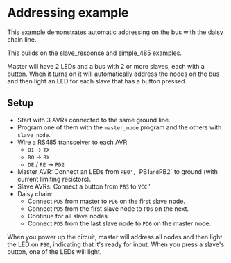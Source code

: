 # Addressing example

This example demonstrates automatic addressing on the bus with the daisy 
chain line.

This builds on the [slave_response](/MultidropBusProtocol/examples/02_slave_response) and 
[simple_485](/MultidropBusProtocol/examples/03_simple_485) examples.

Master will have 2 LEDs and a bus with 2 or more slaves, each with a button. 
When it turns on it will automatically address the nodes on the bus and then
light an LED for each slave that has a button pressed.

## Setup

 * Start with 3 AVRs connected to the same ground line.
 * Program one of them with the `master_node` program and the others with `slave_node`.
 * Wire a RS485 transceiver to each AVR
   * `DI` -> `TX`
   * `RO` -> `RX`
   * `DE` / `RE` -> `PD2`
 * Master AVR: Connect an LEDs from `PB0', `PB1` and `PB2` to ground (with current limiting resistors).
 * Slave AVRs: Connect a button from `PB3` to `VCC`.'
 * Daisy chain:
   * Connect `PD5` from master to `PD6` on the first slave node.
   * Connect `PD5` from the first slave node to `PD6` on the next.
   * Continue for all slave nodes
   * Connect `PD5` from the last slave node to `PD6` on the master node.

When you power up the circuit, master will address all nodes and then light the LED on `PB0`, indicating
that it's ready for input. When you press a slave's button, one of the LEDs will light.
